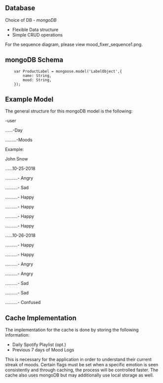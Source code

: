 ## Database
Choice of DB - *mongoDB*

- Flexible Data structure
- Simple CRUD operations

For the sequence diagram, please view mood_fixer_sequence1.png.


## mongoDB Schema
```
    var ProductLabel = mongoose.model('LabelObject',{
        name: String, 
        mood: String, 
    });
```

## Example Model
The general structure for this mongoDB model is the following:

-user

......-Day

.........-Moods
       

Example:

John Snow

......10-25-2018

..........- Angry

..........- Sad

..........- Happy

..........- Happy

..........- Happy

..........- Happy

......10-26-2018

..........- Happy

..........- Happy

..........- Angry

..........- Angry

..........- Sad

..........- Sad

..........- Confused

## Cache Implementation
The implementation for the cache is done by storing the following information:

- Daily Spotify Playlist (opt.)
- Previous 7 days of Mood Logs

This is necessary for the application in order to understand their current streak of moods. Certain flags must be set when a specific emotion is seen consistently and through caching, the process will be controlled faster. The cache also uses mongoDB but may additionally use local storage as well.


